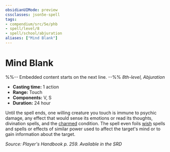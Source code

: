 ```yaml
---
obsidianUIMode: preview
cssclasses: json5e-spell
tags:
- compendium/src/5e/phb
- spell/level/8
- spell/school/abjuration
aliases: ["Mind Blank"]
---
```

# Mind Blank
%%-- Embedded content starts on the next line. --%%
*8th-level, Abjuration*  

- **Casting time:** 1 action
- **Range:** Touch
- **Components:** V, S
- **Duration:** 24 hour

Until the spell ends, one willing creature you touch is immune to psychic damage, any effect that would sense its emotions or read its thoughts, divination spells, and the [charmed](2-Mechanics/CLI/rules/conditions.md#Charmed) condition. The spell even foils [wish](2-Mechanics/CLI/spells/wish.md) spells and spells or effects of similar power used to affect the target's mind or to gain information about the target.

*Source: Player's Handbook p. 259. Available in the <span title='Systems Reference Document (5.1)'>SRD</span>*